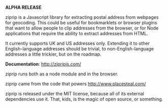 **ALPHA RELEASE**

ziprip is a Javascript library for extracting postal address from webpages for
geocoding. This could be useful for bookmarklets or browser plugins that want to
allow people to clip addresses from the browser, or for Node applications that
require the ability to extract addresses from HTML.

It currently supports UK and US addresses only. Extending it to other
English-language addresses should be trivial, to non-English-language addresses
a little trickier, but on the roadmap.

**Documentation**: http://zipripjs.com/

ziprip runs both as a node module and in the browser.

ziprip came from the code that powers http://www.placesteal.com/

ziprip is released under the MIT license, because all of its external
dependencies use it. That, kids, is the magic of open source, or something.
